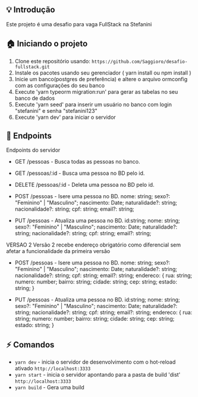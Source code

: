 

## :bulb: Introdução 

Este projeto é uma desafio para vaga FullStack na Stefanini

## :house: Iniciando o projeto

1. Clone este repositório usando: `https://github.com/Saggioro/desafio-fullstack.git`
2. Instale os pacotes usando seu gerenciador ( yarn install ou npm install )
3. Inicie um banco(postgres de preferência) e altere o arquivo ormconfig com as configurações do seu banco
4. Execute 'yarn typeorm migration:run' para gerar as tabelas no seu banco de dados
5. Execute 'yarn seed' para inserir um usuário no banco com login "stefanini" e senha "stefanini123"
6. Execute 'yarn dev' para iniciar o servidor

## :tada: Endpoints

Endpoints do servidor

- GET /pessoas - Busca todas as pessoas no banco.

- GET /pessoas/:id - Busca uma pessoa no BD pelo id.

- DELETE /pessoas/:id - Deleta uma pessoa no BD pelo id.

- POST /pessoas - Isere uma pessoa no BD.
    nome: string;
    sexo?: "Feminino" | "Masculino";
    nascimento: Date;
    naturalidade?: string;
    nacionalidade?: string;
    cpf: string;
    email?: string;

- PUT /pessoas - Atualiza uma pessoa no BD.
    id:string;
    nome: string;
    sexo?: "Feminino" | "Masculino";
    nascimento: Date;
    naturalidade?: string;
    nacionalidade?: string;
    cpf: string;
    email?: string;
    
VERSAO 2
  Versão 2 recebe endereço obrigatório como diferencial sem afetar a funcionalidade da primeira versão

- POST /pessoas - Isere uma pessoa no BD.
    nome: string;
    sexo?: "Feminino" | "Masculino";
    nascimento: Date;
    naturalidade?: string;
    nacionalidade?: string;
    cpf: string;
    email?: string;
    endereco: {
      rua: string;
      numero: number;
      bairro: string;
      cidade: string;
      cep: string;
      estado: string;
    }

- PUT /pessoas - Atualiza uma pessoa no BD.
    id:string;
    nome: string;
    sexo?: "Feminino" | "Masculino";
    nascimento: Date;
    naturalidade?: string;
    nacionalidade?: string;
    cpf: string;
    email?: string;
    endereco: {
      rua: string;
      numero: number;
      bairro: string;
      cidade: string;
      cep: string;
      estado: string;
    }

## :zap: Comandos
- `yarn dev` - inicia o servidor de desenvolvimento com o hot-reload ativado `http://localhost:3333`
- `yarn start` - inicia o servidor apontando para a pasta de build 'dist' `http://localhost:3333`
- `yarn build` - Gera uma build


